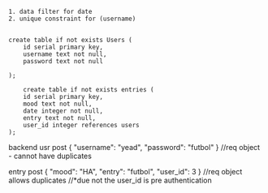     1. data filter for date
    2. unique constraint for (username)


    create table if not exists Users (
        id serial primary key,
        username text not null,
        password text not null

    );

        create table if not exists entries (
        id serial primary key,
        mood text not null,
        date integer not null,
        entry text not null,
        user_id integer references users  
    );



backend 
usr post
{
"username": "yead",
"password": "futbol"
}
//req object - cannot have duplicates 


entry post
{
"mood": "HA",
"entry": "futbol",
"user_id": 3
}
//req object allows duplicates
//*due not the user_id is pre authentication
